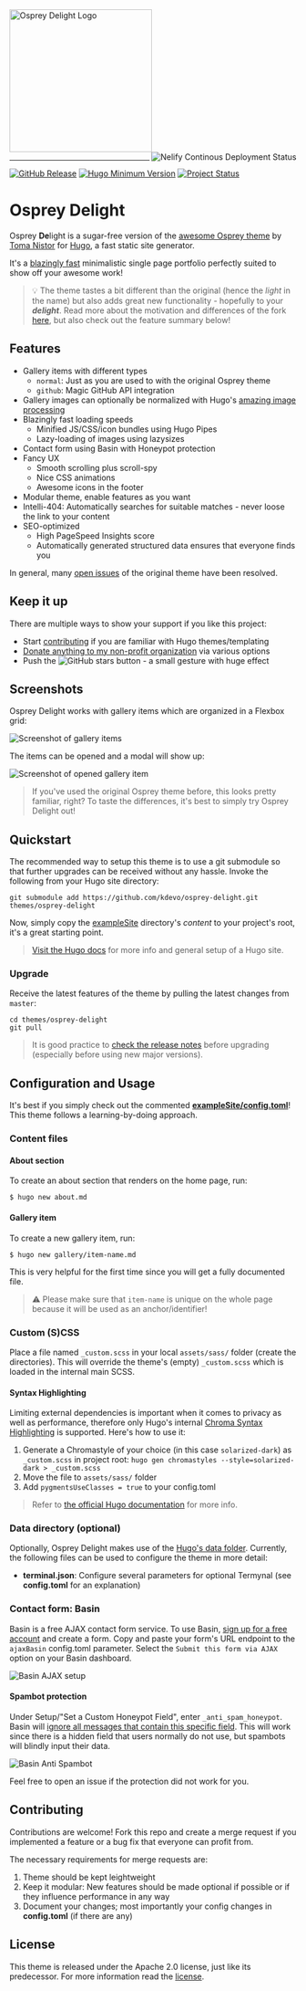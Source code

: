 <a href="https://git.io/osprey-delight" target="_blank">
    <img alt="Osprey Delight Logo" src="https://raw.githubusercontent.com/kdevo/osprey-delight/master/images/osprey-delight-logo.png" width="250">
</a>

<a href="https://kdevo.netlify.app/" target="_blank">
    <img align="right" alt="Nelify Continous Deployment Status" src="https://api.netlify.com/api/v1/badges/aff9a674-45e1-4437-89f7-2aabb281780f/deploy-status">
</a>

---
[![GitHub Release](https://img.shields.io/github/v/release/kdevo/osprey-delight?style=flat-square&color=%230097a7&logo=github)](https://github.com/kdevo/osprey-delight/releases/latest)
[![Hugo Minimum Version](https://img.shields.io/badge/hugo-%3E=v0.65-%230097a7?logo=hugo&style=flat-square)](https://github.com/gohugoio/hugo/releases)
[![Project Status](https://img.shields.io/website?label=kdevo&style=flat-square&up_color=%230097a7&url=https%3A%2F%2Fkdevo.github.io)](#keep-it-up)

# Osprey Delight

Osprey **De**light is a sugar-free version of the [awesome Osprey theme](https://github.com/tomanistor/osprey) by [Toma Nistor](https://tomanistor.com/) for [Hugo](https://gohugo.io/), a fast static site generator.

It's a [blazingly fast](https://developers.google.com/speed/pagespeed/insights/?url=https%3A%2F%2Fkdevo.github.io%2F) minimalistic single page portfolio perfectly suited to show off your awesome work! 

> 💡 The theme tastes a bit different than the original (hence the *light* in the name) but also adds great new functionality - hopefully to your ***delight***. Read more about the motivation and differences of the fork [here](./MOTIVATION.md), but also check out the feature summary below!

## Features

- Gallery items with different types 
    - `normal`: Just as you are used to with the original Osprey theme
    - `github`: Magic GitHub API integration
- Gallery images can optionally be normalized with Hugo's [amazing image processing](https://gohugo.io/content-management/image-processing/)
- Blazingly fast loading speeds
    - Minified JS/CSS/icon bundles using Hugo Pipes
    - Lazy-loading of images using lazysizes
- Contact form using Basin with Honeypot protection
- Fancy UX
    - Smooth scrolling plus scroll-spy
    - Nice CSS animations
    - Awesome icons in the footer
- Modular theme, enable features as you want
- Intelli-404: Automatically searches for suitable matches - never loose the link to your content
- SEO-optimized
  - High PageSpeed Insights score
  - Automatically generated structured data ensures that everyone finds you

In general, many [open issues](https://github.com/tomanistor/osprey/issues) of the original theme have been resolved.


## Keep it up 

There are multiple ways to show your support if you like this project:
- Start [contributing](#Contributing) if you are familiar with Hugo themes/templating
- [Donate anything to my non-profit organization](https://pyotek.dev/donate) via various options
- Push the ![GitHub stars](https://img.shields.io/github/stars/kdevo/osprey-delight?style=social) button - a small gesture with huge effect

## Screenshots

Osprey Delight works with gallery items which are organized in a Flexbox grid:

![Screenshot of gallery items](https://raw.githubusercontent.com/kdevo/osprey-delight/master/images/screenshot-work.png)


The items can be opened and a modal will show up:

![Screenshot of opened gallery item](https://raw.githubusercontent.com/kdevo/osprey-delight/master/images/screenshot-modal.png)


> If you've used the original Osprey theme before, this looks pretty familiar, right? 
> To taste the differences, it's best to simply try Osprey Delight out!

## Quickstart


The recommended way to setup this theme is to use a git submodule so that further upgrades can be received without any hassle.
Invoke the following from your Hugo site directory:

```shell
git submodule add https://github.com/kdevo/osprey-delight.git themes/osprey-delight
```

Now, simply copy the [exampleSite](/exampleSite) directory's *content* to your project's root, it's a great starting point.

> [Visit the Hugo docs](https://gohugo.io/getting-started/quick-start/#step-3-add-a-theme) for more info and general setup of a Hugo site.

### Upgrade

Receive the latest features of the theme by pulling the latest changes from `master`:

```
cd themes/osprey-delight
git pull
```

> It is good practice to [check the release notes](https://github.com/kdevo/osprey-delight/releases) before upgrading (especially before using new major versions).


## Configuration and Usage

It's best if you simply check out the commented **[exampleSite/config.toml](/exampleSite/config.toml)**!
This theme follows a learning-by-doing approach.

### Content files

#### About section

To create an about section that renders on the home page, run:

```console
$ hugo new about.md
```

#### Gallery item

To create a new gallery item, run:

```console
$ hugo new gallery/item-name.md
```

This is very helpful for the first time since you will get a fully documented file.

> ⚠️ Please make sure that `item-name` is unique on the whole page because it will be used as an anchor/identifier!


### Custom (S)CSS

Place a file named `_custom.scss` in your local `assets/sass/` folder (create the directories). This will override the theme's (empty) `_custom.scss` which is loaded in the internal main SCSS.

#### Syntax Highlighting

Limiting external dependencies is important when it comes to privacy as well as performance, therefore only Hugo's internal [Chroma Syntax Highlighting](https://gohugo.io/content-management/syntax-highlighting/) is supported. Here's how to use it:

1. Generate a Chromastyle of your choice (in this case `solarized-dark`) as `_custom.scss` in project root: `hugo gen chromastyles --style=solarized-dark > _custom.scss`
2. Move the file to `assets/sass/` folder
3. Add `pygmentsUseClasses = true` to your config.toml

> Refer to [the official Hugo documentation](https://gohugo.io/content-management/syntax-highlighting/) for more info. 

### Data directory (optional)

Optionally, Osprey Delight makes use of the [Hugo's data folder](https://gohugo.io/templates/data-templates/#the-data-folder).
Currently, the following files can be used to configure the theme in more detail:

- **terminal.json**: Configure several parameters for optional Termynal (see **config.toml** for an explanation)

### Contact form: Basin

Basin is a free AJAX contact form service. To use Basin, [sign up for a free account](https://usebasin.com/users/sign_up) and create a form. Copy and paste your form's URL endpoint to the `ajaxBasin` config.toml parameter. Select the `Submit this form via AJAX` option on your Basin dashboard.

![Basin AJAX setup](https://raw.githubusercontent.com/kdevo/osprey-delight/master/images/basin-ajax-setup.png)

#### Spambot protection

Under Setup/"Set a Custom Honeypot Field", enter `_anti_spam_honeypot`.
Basin will [ignore all messages that contain this specific field](https://usebasin.com/docs/features/spam-filtering). This will work since there is a hidden field that users normally do not use, but spambots will blindly input their data.

![Basin Anti Spambot](https://raw.githubusercontent.com/kdevo/osprey-delight/master/images/basin-custom-honeypot.png)

Feel free to open an issue if the protection did not work for you.


## Contributing 

Contributions are welcome! Fork this repo and create a merge request if you implemented a feature or a bug fix that everyone can profit from. 

The necessary requirements for merge requests are:
1. Theme should be kept leightweight
2. Keep it modular: New features should be made optional if possible or if they influence performance in any way
3. Document your changes; most importantly your config changes in **config.toml** (if there are any)

## License

This theme is released under the Apache 2.0 license, just like its predecessor. For more information read the [license](https://github.com/kdevo/osprey-delight/blob/master/LICENSE.md).
